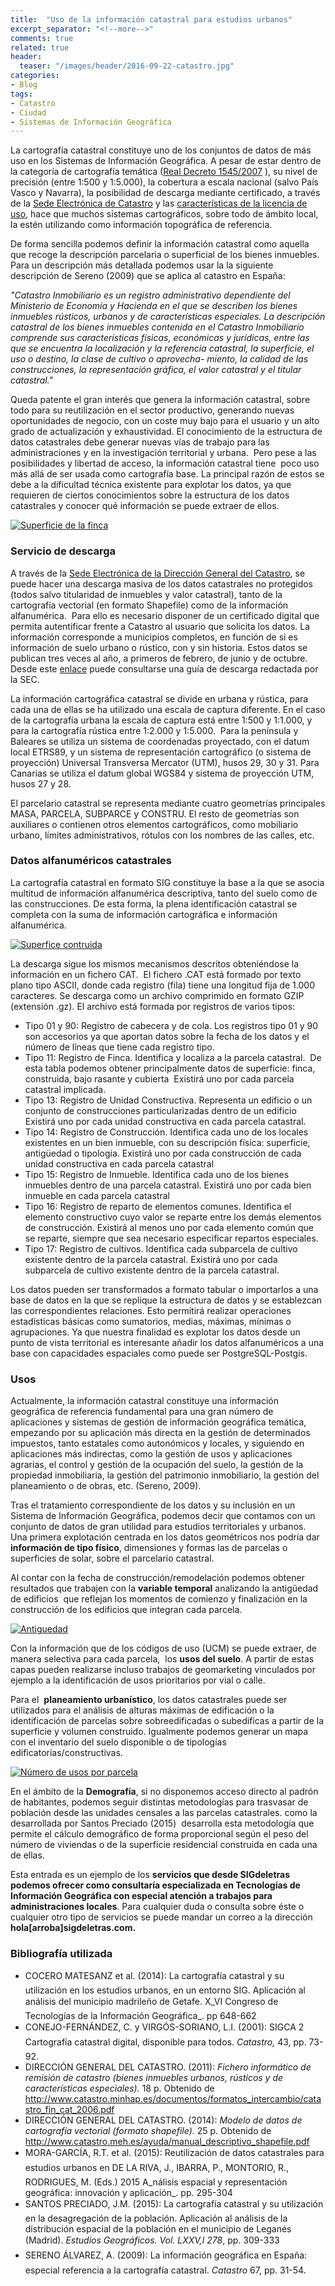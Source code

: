 ```yaml
---
title:  "Uso de la información catastral para estudios urbanos"
excerpt_separator: "<!--more-->"
comments: true
related: true
header:
  teaser: "/images/header/2016-09-22-catastro.jpg"
categories: 
- Blog
tags:
- Catastro
- Ciudad
- Sistemas de Información Geográfica
---
```


La cartografía catastral constituye uno de los conjuntos de datos de más uso en los Sistemas de Información Geográfica. A pesar de estar dentro de la categoría de cartografía temática ([Real Decreto 1545/2007](%20https:/www.boe.es/diario_boe/txt.php?id=BOE-A-2007-20556) ), su nivel de precisión (entre 1:500 y 1:5.000), la cobertura a escala nacional (salvo País Vasco y Navarra), la posibilidad de descarga mediante certificado, a través de la [Sede Electrónica de Catastro](http://www.sedecatastro.gob.es/) y las [características de la licencia de uso](http://www.catastro.meh.es/documentos/resoluciondgc20110323_tfs.pdf), hace que muchos sistemas cartográficos, sobre todo de ámbito local, la estén utilizando como información topográfica de referencia.

<!--more-->

De forma sencilla podemos definir la información catastral como aquella que recoge la descripción parcelaria o superficial de los bienes inmuebles. Para un descripción más detallada podemos usar la la siguiente  descripción de Sereno (2009) que se aplica al catastro en España:

_"Catastro Inmobiliario es un registro administrativo dependiente del Ministerio de Economía y Hacienda en el que se describen los bienes inmuebles rústicos, urbanos y de características especiales. La descripción catastral de los bienes inmuebles contenida en el Catastro Inmobiliario comprende sus características físicas, económicas y jurídicas, entre las que se encuentra la localización y la referencia catastral, la superficie, el uso o destino, la clase de cultivo o aprovecha- miento, la calidad de las construcciones, la representación gráfica, el valor catastral y el titular catastral."_  

Queda patente el gran interés que genera la información catastral, sobre todo para su reutilización en el sector productivo, generando nuevas oportunidades de negocio, con un coste muy bajo para el usuario y un alto grado de actualización y exhaustividad. El conocimiento de la estructura de datos catastrales debe generar nuevas vías de trabajo para las administraciones y en la investigación territorial y urbana.  Pero pese a las posibilidades y libertad de acceso, la información catastral tiene  poco uso más allá de ser usada como cartografía base. La principal razón de estos se debe a la dificultad técnica existente para explotar los datos, ya que requieren de ciertos conocimientos sobre la estructura de los datos catastrales y conocer qué información se puede extraer de ellos.

[![Superficie de la finca](https://c3.staticflickr.com/6/5284/29558797250_a061c8db66.jpg)](https://www.flickr.com/photos/115384326@N07/29558797250/in/dateposted-public/)

### Servicio de descarga

A través de la [Sede Electrónica de la Dirección General del Catastro](https://www.sedecatastro.gob.es/OVCFrames.aspx?TIPO=TIT), se puede hacer una descarga masiva de los datos catastrales no protegidos (todos salvo titularidad de inmuebles y valor catastral), tanto de la cartografía vectorial (en formato Shapefile) como de la información alfanumérica.  Para ello es necesario disponer de un certificado digital que permita autentificar frente a Catastro al usuario que solicita los datos. La información corresponde a municipios completos, en función de si es información de suelo urbano o rústico, con y sin historia. Estos datos se publican tres veces al año, a primeros de febrero, de junio y de octubre. Desde este [enlace](http://www.catastro.meh.es/ayuda/manual_descargas_shapefile.pdf) puede consultarse una guía de descarga redactada por la SEC.

La información cartográfica catastral se divide en urbana y rústica, para cada una de ellas se ha utilizado una escala de captura diferente. En el caso de la cartografía urbana la escala de captura está entre 1:500 y 1:1.000, y para la cartografía rústica entre 1:2.000 y 1:5.000.  Para la península y Baleares se utiliza un sistema de coordenadas proyectado, con el datum local ETRS89, y un sistema de representación cartográfico (o sistema de proyección) Universal Transversa Mercator (UTM), husos 29, 30 y 31\. Para Canarias se utiliza el datum global WGS84 y sistema de proyección UTM, husos 27 y 28.

El parcelario catastral se representa mediante cuatro geometrías principales MASA, PARCELA, SUBPARCE y CONSTRU. El resto de geometrías son auxiliares o contienen otros elementos cartográficos, como mobiliario urbano, límites administrativos, rótulos con los nombres de las calles, etc.

### Datos alfanuméricos catastrales

La cartografía catastral en formato SIG constituye la base a la que se asocia multitud de información alfanumérica descriptiva, tanto del suelo como de las construcciones. De esta forma, la plena identificación catastral se completa con la suma de información cartográfica e información alfanumérica.

[![Superfice contruida](https://c7.staticflickr.com/9/8324/29738357462_b5a5d141f2.jpg)](https://www.flickr.com/photos/115384326@N07/29738357462/in/dateposted-public/)

La descarga sigue los mismos mecanismos descritos obteniéndose la información en un fichero CAT.  El fichero .CAT está formado por texto plano tipo ASCII, donde cada registro (fila) tiene una longitud fija de 1.000 caracteres. Se descarga como un archivo comprimido en formato GZIP (extensión .gz). El archivo está formada por registros de varios tipos:

*   Tipo 01 y 90: Registro de cabecera y de cola. Los registros tipo 01 y 90 son accesorios ya que aportan datos sobre la fecha de los datos y el número de líneas que tiene cada registro tipo.
*   Tipo 11: Registro de Finca. Identifica y localiza a la parcela catastral.  De esta tabla podemos obtener principalmente datos de superficie: finca, construida, bajo rasante y cubierta  Existirá uno por cada parcela catastral implicada.
*   Tipo 13: Registro de Unidad Constructiva. Representa un edificio o un conjunto de construcciones particularizadas dentro de un edificio  Existirá uno por cada unidad constructiva en cada parcela catastral.
*   Tipo 14: Registro de Construcción. Identifica cada uno de los locales existentes en un bien inmueble, con su descripción física: superficie, antigüedad o tipología. Existirá uno por cada construcción de cada unidad constructiva en cada parcela catastral
*   Tipo 15: Registro de Inmueble. Identifica cada uno de los bienes inmuebles dentro de una parcela catastral. Existirá uno por cada bien inmueble en cada parcela catastral
*   Tipo 16: Registro de reparto de elementos comunes. Identifica el elemento constructivo cuyo valor se reparte entre los demás elementos de construcción. Existirá al menos uno por cada elemento común que se reparte, siempre que sea necesario especificar repartos especiales.
*   Tipo 17: Registro de cultivos. Identifica cada subparcela de cultivo existente dentro de la parcela catastral. Existirá uno por cada subparcela de cultivo existente dentro de la parcela catastral.

Los datos pueden ser transformados a formato tabular o importarlos a una base de datos en la que se replique la estructura de datos y se establezcan las correspondientes relaciones. Esto permitirá realizar operaciones estadísticas básicas como sumatorios, medias, máximas, mínimas o agrupaciones. Ya que nuestra finalidad es explotar los datos desde un punto de vista territorial es interesante añadir los datos alfanuméricos a una base con capacidades espaciales como puede ser PostgreSQL-Postgis.

### Usos

Actualmente, la información catastral constituye una información geográfica de referencia fundamental para una gran número de aplicaciones y sistemas de gestión de información geográfica temática, empezando por su aplicación más directa en la gestión de determinados impuestos, tanto estatales como autonómicos y locales, y siguiendo en aplicaciones más indirectas, como la gestión de usos y aplicaciones agrarias, el control y gestión de la ocupación del suelo, la gestión de la propiedad inmobiliaria, la gestión del patrimonio inmobiliario, la gestión del planeamiento o de obras, etc. (Sereno, 2009).

Tras el tratamiento correspondiente de los datos y su inclusión en un Sistema de Información Geográfica, podemos decir que contamos con un conjunto de datos de gran utilidad para estudios territoriales y urbanos.  Una primera explotación centrada en los datos geométricos nos podría dar **información de tipo físico**, dimensiones y formas las de parcelas o superficies de solar, sobre el parcelario catastral.

Al contar con la fecha de construcción/remodelación podemos obtener resultados que trabajen con la **variable temporal** analizando la antigüedad de edificios  que reflejan los momentos de comienzo y finalización en la construcción de los edificios que integran cada parcela.

[![Antiguedad](https://c3.staticflickr.com/6/5208/29558795610_fc2de0c68f.jpg)](https://www.flickr.com/photos/115384326@N07/29558795610/in/dateposted-public/)

Con la información que de los códigos de uso (UCM) se puede extraer, de manera selectiva para cada parcela,  los **usos del suelo**. A partir de estas capas pueden realizarse incluso trabajos de geomarketing vinculados por ejemplo a la identificación de usos prioritarios por vial o calle.

Para el  **planeamiento urbanístico**, los datos catastrales puede ser utilizados para el análisis de alturas máximas de edificación o la identificación de parcelas sobre sobreedificadas o subedificas a partir de la superficie y volumen construido. Igualmente podemos generar un mapa con el inventario del suelo disponible o de tipologías edificatorias/constructivas.

[![Número de usos por parcela](https://c1.staticflickr.com/9/8316/29738356552_18183fcfb7.jpg)](https://www.flickr.com/photos/115384326@N07/29738356552/in/dateposted-public/)

En el ámbito de la **Demografía**, si no disponemos acceso directo al padrón de habitantes, podemos seguir distintas metodologías para trasvasar de población desde las unidades censales a las parcelas catastrales. como la desarrollada por Santos Preciado (2015)  desarrolla esta metodología que permite el cálculo demográfico de forma proporcional según el peso del número de viviendas o de la superficie residencial construida en cada una de ellas.

Esta entrada es un ejemplo de los **servicios que desde SIGdeletras podemos ofrecer como consultaría especializada en Tecnologías de Información Geográfica con especial atención a trabajos para administraciones locales**. Para cualquier duda o consulta sobre éste o cualquier otro tipo de servicios se puede mandar un correo a la dirección **hola[arroba]sigdeletras.com.**

### Bibliografía utilizada

*   COCERO MATESANZ et al. (2014): La cartografía catastral y su utilización en los estudios urbanos, en un entorno SIG. Aplicación al análisis del municipio madrileño de Getafe. X_VI Congreso de Tecnologías de la Información Geográfica_. pp 648-662
*   CONEJO-FERNÁNDEZ, C. y VIRGÓS-SORIANO, L.I. (2001): SIGCA 2 Cartografía catastral digital, disponible para todos. _Catastro,_ 43, pp. 73-92.
*   DIRECCIÓN GENERAL DEL CATASTRO. (2011): _Fichero informático de remisión de catastro (bienes inmuebles urbanos, rústicos y de características especiales)._ 18 p. Obtenido de http://www.catastro.minhap.es/documentos/formatos_intercambio/catastro_fin_cat_2006.pdf
*   DIRECCIÓN GENERAL DEL CATASTRO. (2014): _Modelo de datos de cartografía vectorial (formato shapefile)._ 25 p. Obtenido de http://www.catastro.meh.es/ayuda/manual_descriptivo_shapefile.pdf
*   MORA-GARCÍA, R.T. et al. (2015): Reutilización de datos catastrales para estudios urbanos en DE LA RIVA, J., IBARRA, P., MONTORIO, R., RODRIGUES, M. (Eds.) 2015 A_nálisis espacial y representación geográfica: innovación y aplicación_. pp. 295-304
*   SANTOS PRECIADO, J.M. (2015): La cartografía catastral y su utilización en la desagregación de la población. Aplicación al análisis de la distribución espacial de la población en el municipio de Leganés (Madrid). _Estudios Geográficos. Vol. LXXV,I 278_, pp. 309-333
*   <span style="font-weight: normal;">SERENO ÁLVAREZ, A. (2009):</span> La información geográfica en España: especial referencia a la cartografía catastral. _Catastro_ 67, pp. 31-54.
